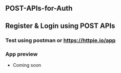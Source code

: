 

## POST-APIs-for-Auth
## Register & Login using POST APIs


### Test using postman or https://httpie.io/app

### App preview

- Coming soon

